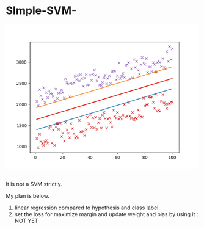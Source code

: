 # SImple-SVM-
![](myplot.png)

## 
It is not a SVM strictly.

My plan is below.
1. linear regression compared to hypothesis and class label
2. set the loss for maximize margin and update weight and bias by using it : NOT YET
